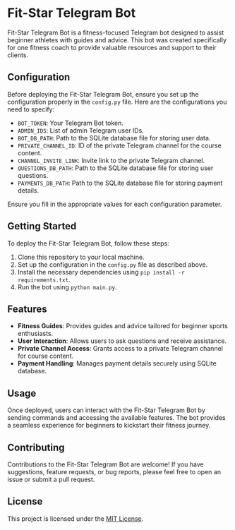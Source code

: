 # Fit-Star Telegram Bot

Fit-Star Telegram Bot is a fitness-focused Telegram bot designed to assist beginner athletes with guides and advice. This bot was created specifically for one fitness coach to provide valuable resources and support to their clients.

## Configuration

Before deploying the Fit-Star Telegram Bot, ensure you set up the configuration properly in the `config.py` file. Here are the configurations you need to specify:

- `BOT_TOKEN`: Your Telegram Bot token.
- `ADMIN_IDS`: List of admin Telegram user IDs.
- `BOT_DB_PATH`: Path to the SQLite database file for storing user data.
- `PRIVATE_CHANNEL_ID`: ID of the private Telegram channel for the course content.
- `CHANNEL_INVITE_LINK`: Invite link to the private Telegram channel.
- `QUESTIONS_DB_PATH`: Path to the SQLite database file for storing user questions.
- `PAYMENTS_DB_PATH`: Path to the SQLite database file for storing payment details.

Ensure you fill in the appropriate values for each configuration parameter.

## Getting Started

To deploy the Fit-Star Telegram Bot, follow these steps:

1. Clone this repository to your local machine.
2. Set up the configuration in the `config.py` file as described above.
3. Install the necessary dependencies using `pip install -r requirements.txt`.
4. Run the bot using `python main.py`.

## Features

- **Fitness Guides**: Provides guides and advice tailored for beginner sports enthusiasts.
- **User Interaction**: Allows users to ask questions and receive assistance.
- **Private Channel Access**: Grants access to a private Telegram channel for course content.
- **Payment Handling**: Manages payment details securely using SQLite database.

## Usage

Once deployed, users can interact with the Fit-Star Telegram Bot by sending commands and accessing the available features. The bot provides a seamless experience for beginners to kickstart their fitness journey.

## Contributing

Contributions to the Fit-Star Telegram Bot are welcome! If you have suggestions, feature requests, or bug reports, please feel free to open an issue or submit a pull request.

## License

This project is licensed under the [MIT License](LICENSE).


